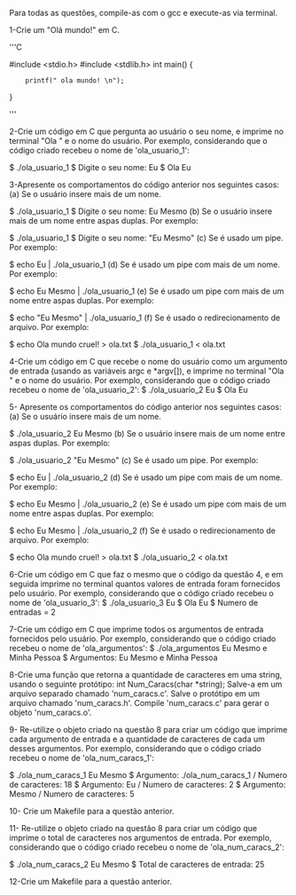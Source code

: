 
Para todas as questões, compile-as com o gcc e execute-as via terminal.

1-Crie um "Olá mundo!" em C.

'''C

#include <stdio.h>
#include <stdlib.h>
int main()
{

		printf(" ola mundo! \n");
}

'''

2-Crie um código em C que pergunta ao usuário o seu nome, e imprime no terminal "Ola " e o nome do usuário. Por exemplo, considerando que o código criado recebeu o nome de 'ola_usuario_1':

$ ./ola_usuario_1
$ Digite o seu nome: Eu
$ Ola Eu

3-Apresente os comportamentos do código anterior nos seguintes casos:
(a) Se o usuário insere mais de um nome.

$ ./ola_usuario_1
$ Digite o seu nome: Eu Mesmo
(b) Se o usuário insere mais de um nome entre aspas duplas. Por exemplo:

$ ./ola_usuario_1
$ Digite o seu nome: "Eu Mesmo"
(c) Se é usado um pipe. Por exemplo:

$ echo Eu | ./ola_usuario_1
(d) Se é usado um pipe com mais de um nome. Por exemplo:

$ echo Eu Mesmo | ./ola_usuario_1
(e) Se é usado um pipe com mais de um nome entre aspas duplas. Por exemplo:

$ echo "Eu Mesmo" | ./ola_usuario_1
(f) Se é usado o redirecionamento de arquivo. Por exemplo:

$ echo Ola mundo cruel! > ola.txt
$ ./ola_usuario_1 < ola.txt

4-Crie um código em C que recebe o nome do usuário como um argumento de entrada (usando as variáveis argc e *argv[]), e imprime no terminal "Ola " e o nome do usuário. Por exemplo, considerando que o código criado recebeu o nome de 'ola_usuario_2':
$ ./ola_usuario_2 Eu
$ Ola Eu

5- Apresente os comportamentos do código anterior nos seguintes casos:
(a) Se o usuário insere mais de um nome.

$ ./ola_usuario_2 Eu Mesmo
(b) Se o usuário insere mais de um nome entre aspas duplas. Por exemplo:

$ ./ola_usuario_2 "Eu Mesmo"
(c) Se é usado um pipe. Por exemplo:

$ echo Eu | ./ola_usuario_2
(d) Se é usado um pipe com mais de um nome. Por exemplo:

$ echo Eu Mesmo | ./ola_usuario_2
(e) Se é usado um pipe com mais de um nome entre aspas duplas. Por exemplo:

$ echo Eu Mesmo | ./ola_usuario_2
(f) Se é usado o redirecionamento de arquivo. Por exemplo:

$ echo Ola mundo cruel! > ola.txt
$ ./ola_usuario_2 < ola.txt

6-Crie um código em C que faz o mesmo que o código da questão 4, e em seguida imprime no terminal quantos valores de entrada foram fornecidos pelo usuário. Por exemplo, considerando que o código criado recebeu o nome de 'ola_usuario_3':
$ ./ola_usuario_3 Eu
$ Ola Eu
$ Numero de entradas = 2

7-Crie um código em C que imprime todos os argumentos de entrada fornecidos pelo usuário. Por exemplo, considerando que o código criado recebeu o nome de 'ola_argumentos':
$ ./ola_argumentos Eu Mesmo e Minha Pessoa
$ Argumentos: Eu Mesmo e Minha Pessoa

8-Crie uma função que retorna a quantidade de caracteres em uma string, usando o seguinte protótipo: int Num_Caracs(char *string); Salve-a em um arquivo separado chamado 'num_caracs.c'. Salve o protótipo em um arquivo chamado 'num_caracs.h'. Compile 'num_caracs.c' para gerar o objeto 'num_caracs.o'.

9- Re-utilize o objeto criado na questão 8 para criar um código que imprime cada argumento de entrada e a quantidade de caracteres de cada um desses argumentos. Por exemplo, considerando que o código criado recebeu o nome de 'ola_num_caracs_1':

$ ./ola_num_caracs_1 Eu Mesmo
$ Argumento: ./ola_num_caracs_1 / Numero de caracteres: 18
$ Argumento: Eu / Numero de caracteres: 2
$ Argumento: Mesmo / Numero de caracteres: 5

10- Crie um Makefile para a questão anterior.

11- Re-utilize o objeto criado na questão 8 para criar um código que imprime o total de caracteres nos argumentos de entrada. Por exemplo, considerando que o código criado recebeu o nome de 'ola_num_caracs_2':

$ ./ola_num_caracs_2 Eu Mesmo
$ Total de caracteres de entrada: 25

12-Crie um Makefile para a questão anterior.
